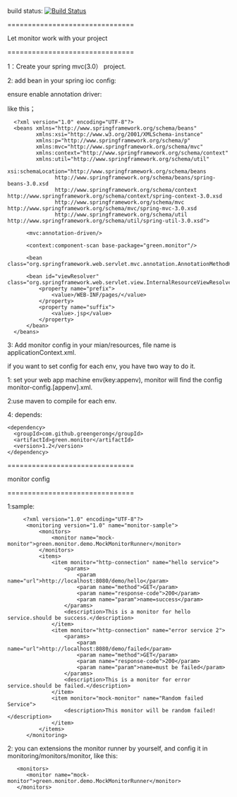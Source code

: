 build status: [![Build Status](https://travis-ci.org/greengerong/green-monitor.png)](https://travis-ci.org/greengerong/green-monitor)

===============================

Let monitor work with your project

===============================

1：Create your spring mvc(3.0） project.

2: add bean in your spring ioc config:

  ensure enable annotation driver:
  
  like this；
  
      <?xml version="1.0" encoding="UTF-8"?>
      <beans xmlns="http://www.springframework.org/schema/beans"
             xmlns:xsi="http://www.w3.org/2001/XMLSchema-instance"
             xmlns:p="http://www.springframework.org/schema/p"
             xmlns:mvc="http://www.springframework.org/schema/mvc"
             xmlns:context="http://www.springframework.org/schema/context"
             xmlns:util="http://www.springframework.org/schema/util"
             xsi:schemaLocation="http://www.springframework.org/schema/beans
                   http://www.springframework.org/schema/beans/spring-beans-3.0.xsd
                   http://www.springframework.org/schema/context http://www.springframework.org/schema/context/spring-context-3.0.xsd
                   http://www.springframework.org/schema/mvc http://www.springframework.org/schema/mvc/spring-mvc-3.0.xsd
                   http://www.springframework.org/schema/util http://www.springframework.org/schema/util/spring-util-3.0.xsd">
    
          <mvc:annotation-driven/>
    
          <context:component-scan base-package="green.monitor"/>
    
          <bean class="org.springframework.web.servlet.mvc.annotation.AnnotationMethodHandlerAdapter"/>
    
          <bean id="viewResolver" class="org.springframework.web.servlet.view.InternalResourceViewResolver">
              <property name="prefix">
                  <value>/WEB-INF/pages/</value>
              </property>
              <property name="suffix">
                  <value>.jsp</value>
              </property>
          </bean>
      </beans>

 3: Add monitor config in your mian/resources, file name is applicationContext.xml.
 
   if you want to set config for each env, you have two way to do it.
   
   1: set your web app machine env(key:appenv), monitor will find the config monitor-config.[appenv].xml.
   
   2:use maven to compile for each env.
   
 4: depends:
 
    <dependency>
      <groupId>com.github.greengerong</groupId>
      <artifactId>green.monitor</artifactId>
      <version>1.2</version>
    </dependency>

  ===============================
  
  monitor config
  
  ===============================
  
  
  1:sample:


         <?xml version="1.0" encoding="UTF-8"?>
          <monitoring version="1.0" name="monitor-sample">
              <monitors>
                  <monitor name="mock-monitor">green.monitor.demo.MockMonitorRunner</monitor>
              </monitors>
              <items>
                  <item monitor="http-connection" name="hello service">
                      <params>
                          <param name="url">http://localhost:8080/demo/hello</param>
                          <param name="method">GET</param>
                          <param name="response-code">200</param>
                          <param name="param">name=success</param>
                      </params>
                      <description>This is a monitor for hello service.should be success.</description>
                  </item>
                  <item monitor="http-connection" name="error service 2">
                      <params>
                          <param name="url">http://localhost:8080/demo/failed</param>
                          <param name="method">GET</param>
                          <param name="response-code">200</param>
                          <param name="param">name=must be failed</param>
                      </params>
                      <description>This is a monitor for error service.should be failed.</description>
                  </item>
                  <item monitor="mock-monitor" name="Random failed Service">
                      <description>This monitor will be random failed!</description>
                  </item>
              </items>
          </monitoring>

2: you can extensions the monitor runner by yourself, and config it in  monitoring/monitors/monitor,
  like this:
  
       <monitors>
          <monitor name="mock-monitor">green.monitor.demo.MockMonitorRunner</monitor>
       </monitors>
   
